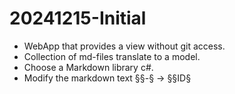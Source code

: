 # 20241215-Initial

- WebApp that provides a view without git access.
- Collection of md-files translate to a model.
- Choose a Markdown library c#.
- Modify the markdown text §§-§ -> §§ID§